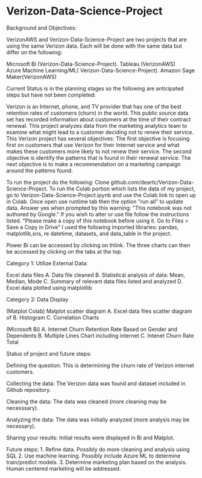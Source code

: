 # Verizon-Data-Science-Project

Background and Objectives:

VerizonAWS and Verizon-Data-Science-Project are two projects that are using the same Verizon  data. 
Each will be done with the same data but differ on the following:

Microsoft Bi (Verizon-Data-Science-Project).                       Tableau (VerizonAWS)     
Azure Machine Learning/ML( Verizon-Data-Science-Project).          Amazon Sage Maker(VerizonAWS)
 
 

Current Status is in the planning stages so the following are anticipated steps but have not been completed:

Verizon is an Internet, phone, and TV provider that has one of the best retention rates of customers (churn) in the world. This public source data set has recorded information about customers at the time of their contract renewal. This project analyzes data from the marketing analytics team to examine what might lead to a customer deciding not to renew their service.
This Verizon project has several objectives: The first objective is focusing first on customers that use Verizon for their Internet service and what makes these customers more likely to not renew their service. The second objective is identify the patterns that is found in their renewal service. The next objective is to make a recommendation on a marketing campaign around the patterns found.

To run the project do the following: Clone github.com/deartc/Verizon-Data-Science-Project. To run the Colab portion which lists the data of my project, go to Verizon-Data-Science-Project.ipynb and use the Colab link to open up in Colab. Once open use runtime tab then the option "run all" to update data. Answer yes when prompted by this warning: "This notebook was not authored by Google." If you wish to alter or use file follow the instructions listed. "Please make a copy of this notebook before using it. Go to Files > Save a Copy in Drive" I used the following imported libraries: pandas, matplotlib,sns, re datetime, datasets, and data_table in the project.

Power Bi can be accessed by clicking on thlink. The three charts can then be accessed by clicking on the tabs at the top.

Category 1: Utilize External Data:

Excel data files A. Data file cleaned B. Statistical analysis of data: Mean, Median, Mode C. Summary of relevant data files listed and analyzed D. Excel data plotted using matplotlib

Category 2: Data Display

(Matplot Colab) Matplot scatter diagram A. Excel data files scatter diagram of B. Histogram C. Correlation Charts

(Microsoft Bi)  A. Internet Churn Retention Rate Based on Gender and Dependents B. Multiple Lines Chart including internet C. Intenet Churn Rate Total



Status of project and future steps:

Defining the question: This is determining the churn rate of Verizon internet customers.

Collecting the data: The Verizon data was found and dataset included in Github repository.

Cleaning the data: The data was cleaned (more cleaning may be necesssary).

Analyzing the data: The data was initially analyzed (more analysis may be necessary).

Sharing your results: Initial results were displayed in Bi and Matplot.

Future steps: 1. Refine data. Possibly do more cleaning and analysis using  SQL 2. Use machine learning. Possibly include Azure ML  to determine train/predict models. 3. Determine marketing plan based on the analysis. Human centered marketing will be addressed.

